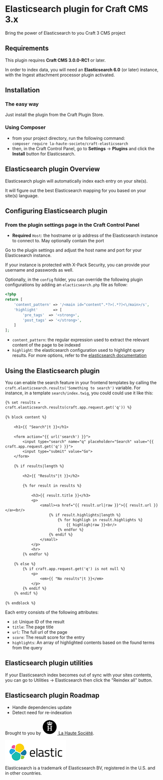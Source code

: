 # Elasticsearch plugin for Craft CMS 3.x

Bring the power of Elasticsearch to you Craft 3 CMS project


## Requirements

This plugin requires **Craft CMS 3.0.0-RC1** or later.

In order to index data, you will need an **Elasticsearch 6.0** (or later) 
instance, with the Ingest attachment processor plugin activated.


## Installation

### The easy way

Just install the plugin from the Craft Plugin Store.

### Using Composer

  - from your project directory, run the following command:  
    `composer require la-haute-societe/craft-elasticsearch`
  - then, in the Craft Control Panel, go to **Settings** → **Plugins** and click
    the **Install** button for Elasticsearch.

 
## Elasticsearch plugin Overview

Elasticsearch plugin will automatically index each entry on your site(s).

It will figure out the best Elasticsearch mapping for you based on your site(s)
language. 


## Configuring Elasticsearch plugin

### From the plugin settings page in the Craft Control Panel

* **Required** `Host`: the hostname or ip address of the Elasticsearch instance 
  to connect to. May optionally contain the port 
 
 Go to the plugin settings and adjust the host name and port for your 
Elasticsearch instance.

If your instance is protected with X-Pack Security, you can provide your 
username and passwords as well.

Optionally, in the `config` folder, you can override the following plugin 
configurations by adding an `elacticsearch.php` file as follow:

```php
<?php
return [
    'content_pattern' => '/<main id="content".*?>(.*?)<\/main>/s',
    'highlight'       => [
        'pre_tags'  => '<strong>',
        'post_tags' => '</strong>',
    ]
];
```

  - `content_pattern`: the regular expression used to extract the relevant
     content of the page to be indexed
  - `highlight`: the elasticsearch configuration used to highlight query 
    results. For more options, refer to the [elasticsearch documentation][]

[elasticsearch documentation]: https://www.elastic.co/guide/en/elasticsearch/reference/6.x/search-request-highlighting.html


## Using the Elasticsearch plugin

You can enable the search feature in your frontend templates by calling the 
`craft.elasticsearch.results('Something to search')` variable.
For instance, in a template `search/index.twig`, you could could use it like 
this:

```twig
{% set results = craft.elasticsearch.results(craft.app.request.get('q')) %}

{% block content %}

    <h1>{{ "Search"|t }}</h1>

    <form action="{{ url('search') }}">
        <input type="search" name="q" placeholder="Search" value="{{ craft.app.request.get('q') }}">
        <input type="submit" value="Go">
    </form>

    {% if results|length %}

        <h2>{{ "Results"|t }}</h2>

        {% for result in results %}

            <h3>{{ result.title }}</h3>
            <p>
                <small><a href="{{ result.url|raw }}">{{ result.url }}</a><br/>
                    {% if result.highlights|length %}
                        {% for highligh in result.highlights %}
                            {{ highligh|raw }}<br/>
                        {% endfor %}
                    {% endif %}
                </small>
            </p>
            <hr>
        {% endfor %}

    {% else %}
        {% if craft.app.request.get('q') is not null %}
            <p>
                <em>{{ "No results"|t }}</em>
            </p>
        {% endif %}
    {% endif %}

{% endblock %}
```

Each entry consists of the following attributes:
  - `id`: Unique ID of the result
  - `title`: The page title
  - `url`: The full url of the page
  - `score`: The result score for the entry
  - `highlights`: An array of highlighted contents based on the found terms 
    from the query


## Elasticsearch plugin utilities

If your Elasticsearch index becomes out of sync with your sites contents, you 
can go to Utilities → Elasticsearch then click the "Reindex all" button.


## Elasticsearch plugin Roadmap

* Handle dependencies update 
* Detect need for re-indexation

Brought to you by [![LHS Logo](resources/img/lhs.png) La Haute Société][lhs-site].

[![Elastic](resources/img/elastic-logo.png)][elastic-site]  
Elasticsearch is a trademark of Elasticsearch BV, registered in the U.S. and in
other countries.

[lhs-site]: https://www.lahautesociete.com
[elastic-site]: https://www.elastic.co/brand
